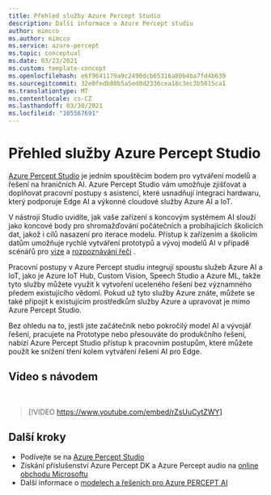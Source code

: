 ```yaml
---
title: Přehled služby Azure Percept Studio
description: Další informace o Azure Percept studiu
author: mimcco
ms.author: mimcco
ms.service: azure-percept
ms.topic: conceptual
ms.date: 03/23/2021
ms.custom: template-concept
ms.openlocfilehash: e6f9641179a9c2490dcb65316a80b4ba7fd4b639
ms.sourcegitcommit: 32e0fedb80b5a5ed0d2336cea18c3ec3b5015ca1
ms.translationtype: MT
ms.contentlocale: cs-CZ
ms.lasthandoff: 03/30/2021
ms.locfileid: "105567691"
---
```

# <a name="azure-percept-studio-overview"></a>Přehled služby Azure Percept Studio

[Azure Percept Studio](https://go.microsoft.com/fwlink/?linkid=2135819) je jedním spouštěcím bodem pro vytváření modelů a řešení na hraničních AI. Azure Percept Studio vám umožňuje zjišťovat a doplňovat pracovní postupy s asistencí, které usnadňují integraci hardwaru, který podporuje Edge AI a výkonné cloudové služby Azure AI a IoT.

V nástroji Studio uvidíte, jak vaše zařízení s koncovým systémem AI slouží jako koncové body pro shromažďování počátečních a probíhajících školicích dat, jakož i cílů nasazení pro iterace modelu. Přístup k zařízením a školicím datům umožňuje rychlé vytváření prototypů a vývoj modelů AI v případě scénářů pro [vize](./tutorial-nocode-vision.md) a [rozpoznávání řeči](./tutorial-no-code-speech.md) .

Pracovní postupy v Azure Percept studiu integrují spoustu služeb Azure AI a IoT, jako je Azure IoT Hub, Custom Vision, Speech Studio a Azure ML, takže tyto služby můžete využít k vytvoření uceleného řešení bez významného předem existujícího vědomí. Pokud už tyto služby Azure znáte, můžete se také připojit k existujícím prostředkům služby Azure a upravovat je mimo Azure Percept Studio.

Bez ohledu na to, jestli jste začátečník nebo pokročilý model AI a vývojář řešení, pracujete na Prototype nebo přesouváte do produkčního řešení, nabízí Azure Percept Studio přístup k pracovním postupům, které můžete použít ke snížení tření kolem vytváření řešení AI pro Edge.

## <a name="video-walkthrough"></a>Video s návodem

</br>

> [!VIDEO https://www.youtube.com/embed/rZsUuCytZWY]

## <a name="next-steps"></a>Další kroky

- Podívejte se na [Azure Percept Studio](https://go.microsoft.com/fwlink/?linkid=2135819)
- Získání příslušenství Azure Percept DK a Azure Percept audio na [online obchodu Microsoftu](https://go.microsoft.com/fwlink/p/?LinkId=2155270)
- Další informace o [modelech a řešeních pro Azure PERCEPT AI](./overview-ai-models.md)
